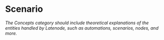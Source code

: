 # Scenario

_The Concepts category should include theoretical explanations of the entities handled by Latenode, such as automations, scenarios, nodes, and more._